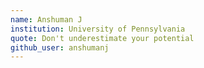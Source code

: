 ```yaml
---
name: Anshuman J 
institution: University of Pennsylvania 
quote: Don't underestimate your potential
github_user: anshumanj
---
```


